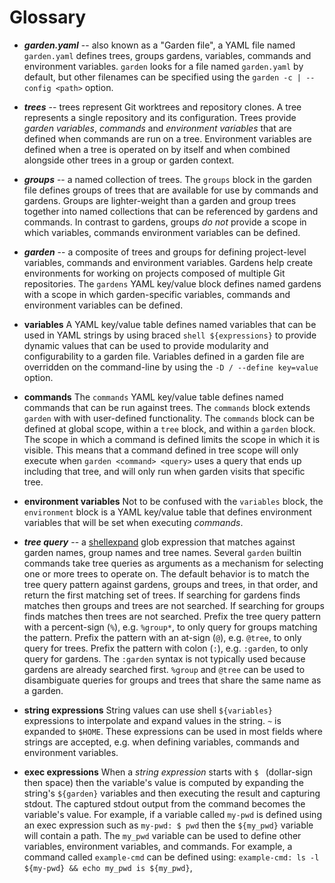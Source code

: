 # Glossary

* ***garden.yaml*** -- also known as a "Garden file", a YAML file named
  `garden.yaml` defines trees, groups gardens, variables, commands and
  environment variables. `garden` looks for a file named `garden.yaml`
  by default, but other filenames can be specified using the
  `garden -c | --config <path>` option.

* ***trees*** -- trees represent Git worktrees and repository clones.
  A tree represents a single repository and its configuration.
  Trees provide *garden variables*, *commands* and *environment variables*
  that are defined when commands are run on a tree. Environment variables
  are defined when a tree is operated on by itself and when combined alongside
  other trees in a group or garden context.

* ***groups*** -- a named collection of trees. The `groups` block in the
  garden file defines groups of trees that are available for use by
  commands and gardens. Groups are lighter-weight than a garden and group
  trees together into named collections that can be referenced by gardens
  and commands. In contrast to gardens, groups *do not* provide a scope
  in which variables, commands environment variables can be defined.

* ***garden*** -- a composite of trees and groups for defining project-level
  variables, commands and environment variables. Gardens help create
  environments for working on projects composed of multiple Git repositories.
  The `gardens` YAML key/value block defines named gardens with a scope
  in which garden-specific variables, commands and environment variables
  can be defined.

* **variables**
  A YAML key/value table defines named variables that can be used in
  YAML strings by using braced `shell ${expressions}` to provide dynamic
  values that can be used to provide modularity and configurability to a garden
  file. Variables defined in a garden file are overridden on the
  command-line by using the `-D / --define key=value` option.

* **commands**
  The `commands` YAML key/value table defines named commands that can be run
  against trees. The `commands` block extends `garden` with with user-defined
  functionality. The `commands` block can be defined at global scope, within a
  `tree` block, and within a `garden` block. The scope in which a command is
  defined limits the scope in which it is visible. This means that a command
  defined in tree scope will only execute when `garden <command> <query>`
  uses a query that ends up including that tree, and will only run when garden
  visits that specific tree.

* **environment variables**
  Not to be confused with the `variables` block, the `environment` block
  is a YAML key/value table that defines environment variables that will
  be set when executing *commands*.

* ***tree query*** -- a [shellexpand] glob expression that matches against
  garden names, group names and tree names. Several `garden` builtin commands
  take tree queries as arguments as a mechanism for selecting one or more
  trees to operate on. The default behavior is to match the tree query pattern
  against gardens, groups and trees, in that order, and return the first
  matching set of trees. If searching for gardens finds matches then groups and
  trees are not searched. If searching for groups finds matches then trees are
  not searched. Prefix the tree query pattern with a percent-sign (`%`),
  e.g. `%group*`, to only query for groups matching the pattern.
  Prefix the pattern with an at-sign (`@`), e.g. `@tree`, to only query for trees.
  Prefix the pattern with colon (`:`), e.g. `:garden`, to only query for gardens.
  The `:garden` syntax is not typically used because gardens are already
  searched first. `%group` and `@tree` can be used to disambiguate queries for
  groups and trees that share the same name as a garden.

* **string expressions**
  String values can use shell `${variables}` expressions to interpolate
  and expand values in the string. `~` is expanded to `$HOME`.
  These expressions can be used in most fields where strings are accepted,
  e.g. when defining variables, commands and environment variables.

* **exec expressions**
  When a *string expression* starts with `$ ` (dollar-sign then space) then the
  variable's value is computed by expanding the string's `${garden}` variables
  and then executing the result and capturing stdout. The captured stdout
  output from the command becomes the variable's value. For example, if a
  variable called `my-pwd` is defined using an exec expression such as
  `my-pwd: $ pwd` then the `${my_pwd}` variable will contain a path.
  The `my_pwd` variable can be used to define other variables, environment
  variables, and commands. For example, a command called `example-cmd` can be
  defined using: `example-cmd: ls -l ${my-pwd} && echo my_pwd is ${my_pwd}`,

[shellexpand]: https://github.com/netvl/shellexpand
